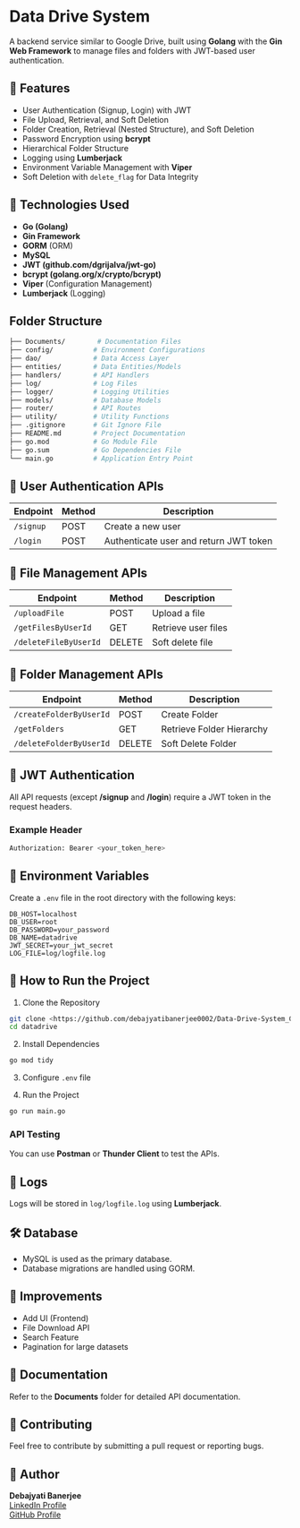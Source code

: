 # Data Drive System

A backend service similar to Google Drive, built using **Golang** with the **Gin Web Framework** to manage files and folders with JWT-based user authentication.

## 📌 Features

- User Authentication (Signup, Login) with JWT
- File Upload, Retrieval, and Soft Deletion
- Folder Creation, Retrieval (Nested Structure), and Soft Deletion
- Password Encryption using **bcrypt**
- Hierarchical Folder Structure
- Logging using **Lumberjack**
- Environment Variable Management with **Viper**
- Soft Deletion with `delete_flag` for Data Integrity

## 🔑 Technologies Used

- **Go (Golang)**
- **Gin Framework**
- **GORM** (ORM)
- **MySQL**
- **JWT (github.com/dgrijalva/jwt-go)**
- **bcrypt (golang.org/x/crypto/bcrypt)**
- **Viper** (Configuration Management)
- **Lumberjack** (Logging)

## Folder Structure

```bash
├── Documents/        # Documentation Files
├── config/          # Environment Configurations
├── dao/             # Data Access Layer
├── entities/        # Data Entities/Models
├── handlers/        # API Handlers
├── log/             # Log Files
├── logger/          # Logging Utilities
├── models/          # Database Models
├── router/          # API Routes
├── utility/         # Utility Functions
├── .gitignore       # Git Ignore File
├── README.md        # Project Documentation
├── go.mod           # Go Module File
├── go.sum           # Go Dependencies File
└── main.go          # Application Entry Point
```

## 🔐 User Authentication APIs

| Endpoint  | Method | Description                            |
| --------- | ------ | -------------------------------------- |
| `/signup` | POST   | Create a new user                      |
| `/login`  | POST   | Authenticate user and return JWT token |

## 📄 File Management APIs

| Endpoint              | Method | Description         |
| --------------------- | ------ | ------------------- |
| `/uploadFile`         | POST   | Upload a file       |
| `/getFilesByUserId`   | GET    | Retrieve user files |
| `/deleteFileByUserId` | DELETE | Soft delete file    |

## 📂 Folder Management APIs

| Endpoint                | Method | Description               |
| ----------------------- | ------ | ------------------------- |
| `/createFolderByUserId` | POST   | Create Folder             |
| `/getFolders`           | GET    | Retrieve Folder Hierarchy |
| `/deleteFolderByUserId` | DELETE | Soft Delete Folder        |

## 🔑 JWT Authentication

All API requests (except **/signup** and **/login**) require a JWT token in the request headers.

### Example Header

```bash
Authorization: Bearer <your_token_here>
```

## 🔧 Environment Variables

Create a `.env` file in the root directory with the following keys:

```env
DB_HOST=localhost
DB_USER=root
DB_PASSWORD=your_password
DB_NAME=datadrive
JWT_SECRET=your_jwt_secret
LOG_FILE=log/logfile.log
```

## 🚀 How to Run the Project

1. Clone the Repository

```bash
git clone <https://github.com/debajyatibanerjee0002/Data-Drive-System_GDrive.git>
cd datadrive
```

2. Install Dependencies

```bash
go mod tidy
```

3. Configure `.env` file

4. Run the Project

```bash
go run main.go
```

### API Testing

You can use **Postman** or **Thunder Client** to test the APIs.

## 📌 Logs

Logs will be stored in `log/logfile.log` using **Lumberjack**.

## 🛠️ Database

- MySQL is used as the primary database.
- Database migrations are handled using GORM.

## 🧠 Improvements

- Add UI (Frontend)
- File Download API
- Search Feature
- Pagination for large datasets

## 📄 Documentation

Refer to the **Documents** folder for detailed API documentation.

## 🤝 Contributing

Feel free to contribute by submitting a pull request or reporting bugs.

## 📌 Author

**Debajyati Banerjee**  
[LinkedIn Profile](https://www.linkedin.com/in/debajyatibanerjee0002/)  
[GitHub Profile](https://github.com/debajyatibanerjee0002/Data-Drive-System_GDrive)
